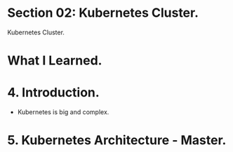 # Section 02: Kubernetes Cluster. 

Kubernetes Cluster.

# What I Learned.

# 4. Introduction.

- Kubernetes is big and complex.

# 5. Kubernetes Architecture - Master.